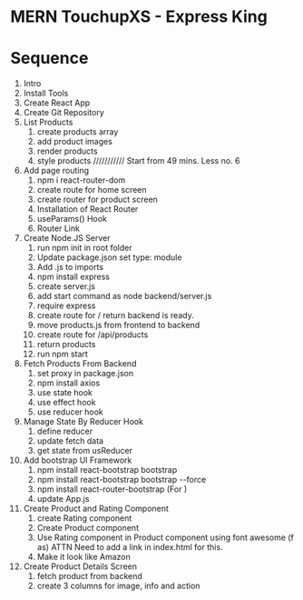 # MERN TouchupXS - Express King

# Sequence

1. Intro
2. Install Tools
3. Create React App
4. Create Git Repository
5. List Products
   1. create products array
   2. add product images
   3. render products
   4. style products
      /////////// Start from 49 mins. Less no. 6
6. Add page routing
   1. npm i react-router-dom
   2. create route for home screen
   3. create router for product screen
   4. Installation of React Router
   5. useParams() Hook
   6. Router Link
7. Create Node.JS Server
   1. run npm init in root folder
   2. Update package.json set type: module
   3. Add .js to imports
   4. npm install express
   5. create server.js
   6. add start command as node backend/server.js
   7. require express
   8. create route for / return backend is ready.
   9. move products.js from frontend to backend
   10. create route for /api/products
   11. return products
   12. run npm start
8. Fetch Products From Backend
   1. set proxy in package.json
   2. npm install axios
   3. use state hook
   4. use effect hook
   5. use reducer hook
9. Manage State By Reducer Hook
   1. define reducer
   2. update fetch data
   3. get state from usReducer
10. Add bootstrap UI Framework
    1. npm install react-bootstrap bootstrap
    2. npm install react-bootstrap bootstrap --force
    3. npm install react-router-bootstrap (For <LinkContainer> )
    4. update App.js
11. Create Product and Rating Component
    1. create Rating component
    2. Create Product component
    3. Use Rating component in Product component using font awesome (f as) ATTN Need to add a link in index.html for this.
    4. Make it look like Amazon
12. Create Product Details Screen
    1. fetch product from backend
    2. create 3 columns for image, info and action
